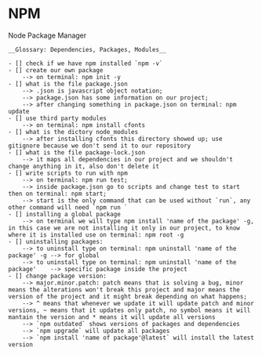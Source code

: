 # NPM

Node Package Manager

    __Glossary: Dependencies, Packages, Modules__

    - [] check if we have npm installed `npm -v`
    - [] create our own package 
        --> on terminal: npm init -y
    - [] what is the file package.json 
        --> .json is javascript object notation; 
        --> package.json has some information on our project;
        --> after changing something in package.json on terminal: npm update
    - [] use third party modules 
        --> on terminal: npm install cfonts
    - [] what is the dictory node_modules
        --> after installing cfonts this directory showed up; use gitignore because we don't send it to our repository
    - [] what is the file package-lock.json 
        --> it maps all dependencies in our project and we shouldn't change anything in it, also don't delete it
    - [] write scripts to run with npm 
        --> on terminal: npm run test; 
        --> inside package.json go to scripts and change test to start then on terminal: npm start; 
        --> start is the only command that can be used without `run`, any other command will need `npm run `
    - [] installing a global package 
        --> on terminal we will type npm install 'name of the package' -g, in this case we are not installing it only in our project, to know where it is installed use on terminal: npm root -g
    - [] uninstalling packages: 
        --> to uninstall type on terminal: npm uninstall 'name of the package' -g --> for global
        --> to uninstall type on terminal: npm uninstall 'name of the package'    --> specific package inside the project
    - [] change package version:
        --> major.minor.patch: patch means that is solving a bug, minor means the alterations won't break this project and major means the version of the project and it might break depending on what happens;
        --> ^ means that whenever we update it will update patch and minor versions, ~ means that it updates only patch, no symbol means it will mantain the version and * means it will update all versions
        --> `npm outdated` shows versions of packages and dependencies
        --> `npm upgrade` will update all packages
        --> `npm install 'name of package'@latest` will install the latest version
    